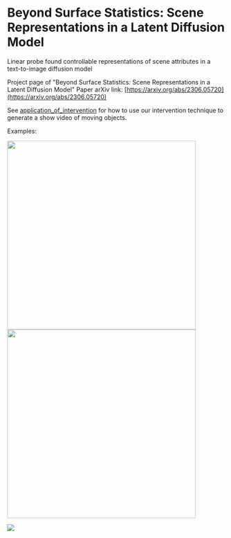 # Beyond Surface Statistics: Scene Representations in a Latent Diffusion Model
Linear probe found controllable representations of scene attributes in a text-to-image diffusion model

Project page of "Beyond Surface Statistics: Scene Representations in a Latent Diffusion Model"
Paper arXiv link: [https://arxiv.org/abs/2306.05720](https://arxiv.org/abs/2306.05720)  

See [application_of_intervention](https://github.com/yc015/scene-representation-diffusion-model/blob/main/application_of_intervention.ipynb) for how to use our intervention technique to generate a show video of moving objects.

Examples:

<img src="https://github.com/yc015/scene-representation-diffusion-model/blob/main/resources/southern_container_plants.gif" width="436px" padding="0" margin="0"/>

<img src="https://github.com/yc015/scene-representation-diffusion-model/blob/main/resources/macy_handbag.gif" width="436px" padding="0" margin="0"/>

![](https://github.com/yc015/scene-representation-diffusion-model.github.io/blob/main/resources/application_of_intervention.png)
